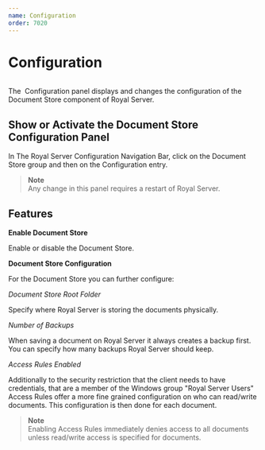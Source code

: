 ```yaml
---
name: Configuration
order: 7020
---
```


# Configuration

<img src="/images/RoyalServer/ApplicationOptions_48x48.png" class="icon-def" alt="" />

The  Configuration panel displays and changes the configuration of the Document Store component of Royal Server.

## Show or Activate the Document Store Configuration Panel

In The Royal Server Configuration Navigation Bar, click on the Document Store group and then on the Configuration entry.

> **Note**  
> Any change in this panel requires a restart of Royal Server.

## Features

**Enable Document Store**

Enable or disable the Document Store.

**Document Store Configuration**

For the Document Store you can further configure:

_Document Store Root Folder_

Specify where Royal Server is storing the documents physically.

_Number of Backups_

When saving a document on Royal Server it always creates a backup first. You can specify how many backups Royal Server should keep.

_Access Rules Enabled_

Additionally to the security restriction that the client needs to have credentials, that are a member of the Windows group "Royal Server Users" Access Rules offer a more fine grained configuration on who can read/write documents. This configuration is then done for each document.

> **Note**  
> Enabling Access Rules immediately denies access to all documents unless read/write access is specified for documents.
